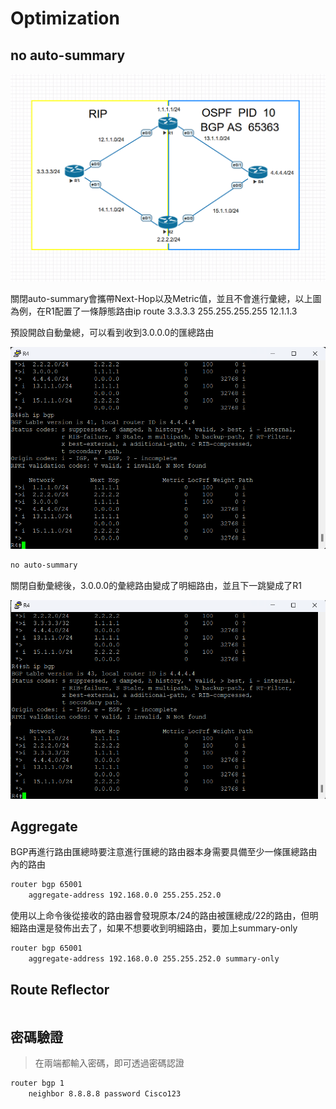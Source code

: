 # Optimization # 

## no auto-summary ##

![Alt text](Image/image-1.png)

關閉auto-summary會攜帶Next-Hop以及Metric值，並且不會進行彙總，以上圖為例，在R1配置了一條靜態路由ip route 3.3.3.3 255.255.255.255 12.1.1.3 

預設開啟自動彙總，可以看到收到3.0.0.0的匯總路由

![Alt text](Image/image-2.png)

```bash
no auto-summary
```

關閉自動彙總後，3.0.0.0的彙總路由變成了明細路由，並且下一跳變成了R1

![Alt text](Image/image-3.png)

## Aggregate ## 

BGP再進行路由匯總時要注意進行匯總的路由器本身需要具備至少一條匯總路由內的路由

```bash
router bgp 65001 
    aggregate-address 192.168.0.0 255.255.252.0 
```

使用以上命令後從接收的路由器會發現原本/24的路由被匯總成/22的路由，但明細路由還是發佈出去了，如果不想要收到明細路由，要加上summary-only 

```bash
router bgp 65001
    aggregate-address 192.168.0.0 255.255.252.0 summary-only 
```

## Route Reflector ## 

```bash

```

## 密碼驗證 ##

>在兩端都輸入密碼，即可透過密碼認證

```bash
router bgp 1
    neighbor 8.8.8.8 password Cisco123
```